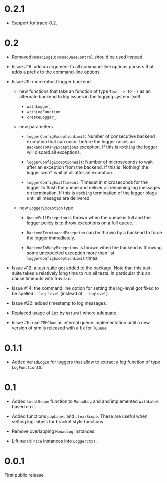 0.2.1
=====

*   Support for trace-0.2.

0.2
===

*   Removed `MonadLogIO`; `MonadBaseControl` should be used instead.

*   Issue #16: add an argument to all command-line options parsers that
    adds a prefix to the command-line options.

*   Issue #9: more robust logger backend

    *   new functions that take an function of type `Text -> IO ()` as
        an alternate backend to log issues in the logging system itself.

        *   `withLogger_`
        *   `withLogFunction_`
        *   `createLogger_`

    *   new parameters
        *   `loggerConfigExceptionLimit`:
            Number of consecutive backend exception that can occur before the logger
            raises an `BackendToManyExceptions` exception. If this is `Nothing`
            the logger will discard all exceptions.

        *   `loggerConfigExceptionWait`:
            Number of microseconds to wait after an exception from the backend.
            If this is 'Nothing' the logger won't wait at all after an exception.

        *   `loggerConfigExitTimeout`:
            Timeout in microseconds for the logger to flush the queue and
            deliver all remaining log messages on termination. If this is `Nothing`
            termination of the logger blogs until all mesages are delivered.

    *   new `LoggerException` type
        *   `QueueFullException` is thrown when the queue is full and the logger
            policy is to throw exceptions on a full queue.

        *   `BackendTerminatedException` can be thrown by a backend to force the
            logger immediately.

        *   `BackendToManyExceptions` is thrown when the backend is throwing some
            unexpected exception more than list `loggerConfigExceptionLimit` times.

*   Issue #12: a test-suite got added to the package. Note that this test-suite takes
    a relatively long time to run all tests. In particular this an cause timeouts
    with travis-ci.

*   Issue #14: the command line option for setting the log-level got fixed to be
    spelled `--log-level` (instead of `--loglevel`).

*   Issue #22: added timestamp to log messages.

*   Replaced usage of `Int` by `Natural` where adequate.

*   Issue #6: use `TBMChan` as internal queue implementation until a new version of
    stm is released with a [fix for `TQueue`](https://ghc.haskell.org/trac/ghc/ticket/9539).

0.1.1
=====

*   Added `MonadLogIO` for loggers that allow to extract a log
    function of type `LogFunctionIO`.

0.1
===

*   Added `localScope` function to `MonadLog` and and implemented `withLabel`
    based on it.

*   Added functions `popLabel` and `clearScope`. These are useful when setting
    log-labels for bracket style functions.

*   Remove overlapping `MonadLog` instances.

*   Lift `MonadTrace` instances into `LoggerCtxT`.

0.0.1
=====

First public release

